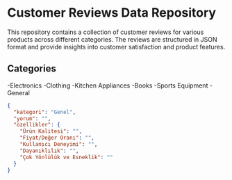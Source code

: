 # Customer Reviews Data Repository
This repository contains a collection of customer reviews for various products across different categories. The reviews are structured in JSON format and provide insights into customer satisfaction and product features.

## Categories
-Electronics
-Clothing
-Kitchen Appliances
-Books
-Sports Equipment
-General

```json
{
  "kategori": "Genel",
  "yorum": "",
  "özellikler": {
    "Ürün Kalitesi": "",
    "Fiyat/Değer Oranı": "",
    "Kullanıcı Deneyimi": "",
    "Dayanıklılık": "",
    "Çok Yönlülük ve Esneklik": ""
  }
}
